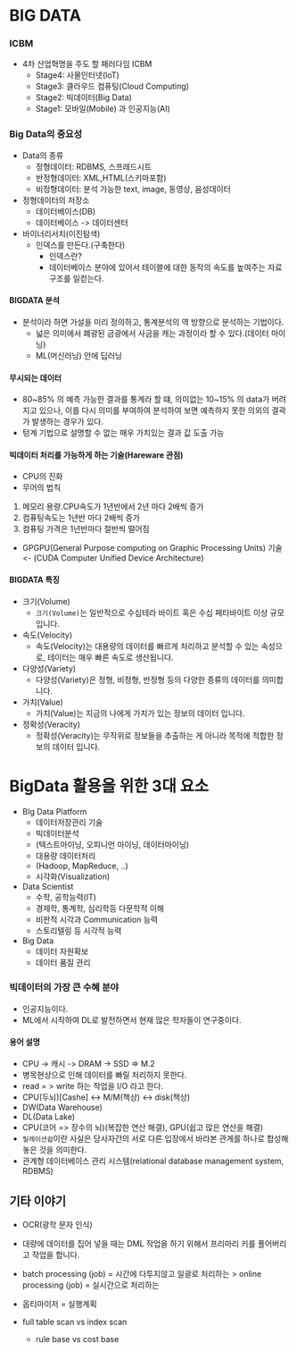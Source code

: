 # BIG DATA
   
### ICBM
- 4차 산업혁명을 주도 할 패러다임 ICBM
  - Stage4: 사물인터넷(loT)
  - Stage3: 클라우드 컴퓨팅(Cloud Computing)
  - Stage2: 빅데이터(Big Data)
  - Stage1: 모바일(Mobile) 과 인공지능(AI)

### Big Data의 중요성 
- Data의 종류
  - 정형데이터: RDBMS, 스프레드시트 
  - 반정형데이터: XML,HTML(스키마포함)
  - 비정형데이터: 분석 가능한 text, image, 동영상, 음성데이터
- 정형데이터의 저장소
  - 데이터베이스(DB) 
  - 데이터베이스 -> 데이터센터
- 바이너리서치(이진탐색)
  - 인덱스를 만든다.(구축한다)
    - 인덱스란?
    - 데이터베이스 분야에 있어서 테이블에 대한 동작의 속도를 높여주는 자료 구조를 일컫는다.

#### BIGDATA 분석
- 분석이라 하면 가설을 미리 정의하고, 통계분석의 역 방향으로 분석하는 기법이다.
  - 넓은 의미에서 폐광된 금광에서 사금을 캐는 과정이라 할 수 있다.(데이터 마이닝)
  - ML(머신러닝) 안에 딥러닝

#### 무시되는 데이터
- 80~85% 의 예측 가능한  결과를 통계라 할 떄, 의미없는 10~15% 의 data가 버려지고 있으나, 이를 다시 의미를 부여하여 분석하여 보면 예측하지 못한
의외의 결곽가 발생하는 경우가 있다.
- 텅계 기법으로 설명할 수 없는 매우 가치있는 결과 값 도출 가능

#### 빅데이터 처리를 가능하게 하는 기술(Hareware 관점)
- CPU의 진화
- 무어의 법칙
1. 메모리 용량.CPU속도가 1년반에서 2년 마다 2배씩 증가
2. 컴퓨팅속도는 1년반 마다 2배씩 증가
3. 컴퓨팅 가격은 1년반마다 절반씩 떨어짐
- GPGPU(General Purpose computing on Graphic Processing Units) 기술 <- (CUDA Computer
Unified Device Architecture)

#### BIGDATA 특징
- 크기(Volume)
  - `크기(Volume)`는 일반적으로 수십테라 바이트 혹은 수십 페타바이트 이상 규모입니다.
- 속도(Velocity)
  - 속도(Velocity)는 대용량의 데이터를 빠르게 처리하고 분석할 수 있는 속성으로, 테이터는 매우 빠른 속도로 생산됩니다.
- 다양성(Variety)
  - 다양성(Variety)은 정형, 비정형, 반정형 등의 다양한 종류의 데이터를 의미합니다.
- 가치(Value)
  - 가치(Value)는 지금의 나에게 가치가 있는 정보의 데이터 입니다.
- 정확성(Veracity)
  - 정확성(Veracity)는 무작위로 정보들을 추출하는 게 아니라 목적에 적합한 정보의 데이터 입니다.


# BigData 활용을 위한 3대 요소
- BIg Data Platform
  - 데이터저장관리 기술
  - 빅데이터분석
  - (텍스트마이닝, 오피니언 마이닝, 데이터마이닝)
  - 대용량 데이터처리
  - (Hadoop, MapReduce, ..)
  - 시각화(Visualization)
- Data Scientist
  - 수학, 공학능력(IT)
  - 경제학, 통계학, 심리학등 다문학적 이해
  - 비판적 시각과 Communication 능력
  - 스토리텔링 등 시각적 능력
- Big Data
  - 데이터 자원확보
  - 데이터 품질 관리

### 빅데이터의 가장 큰 수혜 분야
- 인공지능이다.
- ML에서 시작하여 DL로 발전하면서 현재 많은 학자들이 연구중이다.

#### 용어 설명
- CPU -> 캐시 -> DRAM -> SSD => M.2
- 병목현상으로 인해 데이터를 빠릴 처리하지 못한다.
- read = > write 하는 작업을 I/O 라고 한다.
- CPU(두뇌)[Cashe] <-> M/M(책상) <-> disk(책상)
- DW(Data Warehouse)
- DL(Data Lake)
- CPU(코어 => 장수의 뇌)(복잡한 연산 해결), GPU(쉽고 많은 연산을 해결)
- `릴레이션쉽`이란 사실은 당사자간의 서로 다른 입장에서 바라본 관계를 하나로 합성해 놓은 것을 의미한다.
- 관계형 데이터베이스 관리 시스템(relational database management system, RDBMS)

## 기타 이야기
- OCR(광학 문자 인식)

- 대량에 데이터를 집어 넣을 때는 DML 작업을 하기 위해서 프리마리 키를 풀어버리고 작업을 합니다.

- batch processing (job) = 시간에 다투지않고 일괄로 처리하는  > online processing (job) = 실시간으로 처리하는

-  옵티마이저 = 실행계획

  - full table scan vs index scan
    - rule base vs cost base

  

